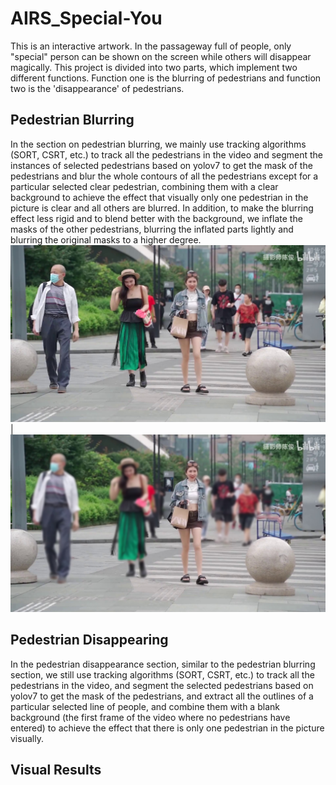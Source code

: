 # AIRS_Special-You
This is an interactive artwork. In the passageway full of people, only "special" person can be shown on the screen while others will disappear magically. This project is divided into two parts, which implement two different functions. Function one is the blurring of pedestrians and function two is the 'disappearance' of pedestrians.
## Pedestrian Blurring
In the section on pedestrian blurring, we mainly use tracking algorithms (SORT, CSRT, etc.) to track all the pedestrians in the video and segment the instances of selected pedestrians based on yolov7 to get the mask of the pedestrians and blur the whole contours of all the pedestrians except for a particular selected clear pedestrian, combining them with a clear background to achieve the effect that visually only one pedestrian in the picture is clear and all others are blurred. In addition, to make the blurring effect less rigid and to blend better with the background, we inflate the masks of the other pedestrians, blurring the inflated parts lightly and blurring the original masks to a higher degree.
![Original](https://github.com/Judy-Liang/AIRS_Special-You/blob/main/img_readme/blur_org.jpg)|![Blurred](https://github.com/Judy-Liang/AIRS_Special-You/blob/main/img_readme/blur_result.jpg)
## Pedestrian Disappearing
In the pedestrian disappearance section, similar to the pedestrian blurring section, we still use tracking algorithms (SORT, CSRT, etc.) to track all the pedestrians in the video, and segment the selected pedestrians based on yolov7 to get the mask of the pedestrians, and extract all the outlines of a particular selected line of people, and combine them with a blank background (the first frame of the video where no pedestrians have entered) to achieve the effect that there is only one pedestrian in the picture visually.
## Visual Results
 
